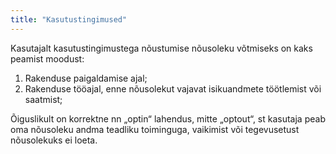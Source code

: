 ```yaml
---
title: "Kasutustingimused"
---
```

Kasutajalt kasutustingimustega nõustumise nõusoleku võtmiseks on kaks peamist
moodust:

1. Rakenduse paigaldamise ajal;
2. Rakenduse tööajal, enne nõusolekut vajavat isikuandmete töötlemist või
   saatmist;

Õiguslikult on korrektne nn „optin“ lahendus, mitte „optout“, st kasutaja peab
oma nõusoleku andma teadliku toiminguga, vaikimist või tegevusetust nõusolekuks
ei loeta.
